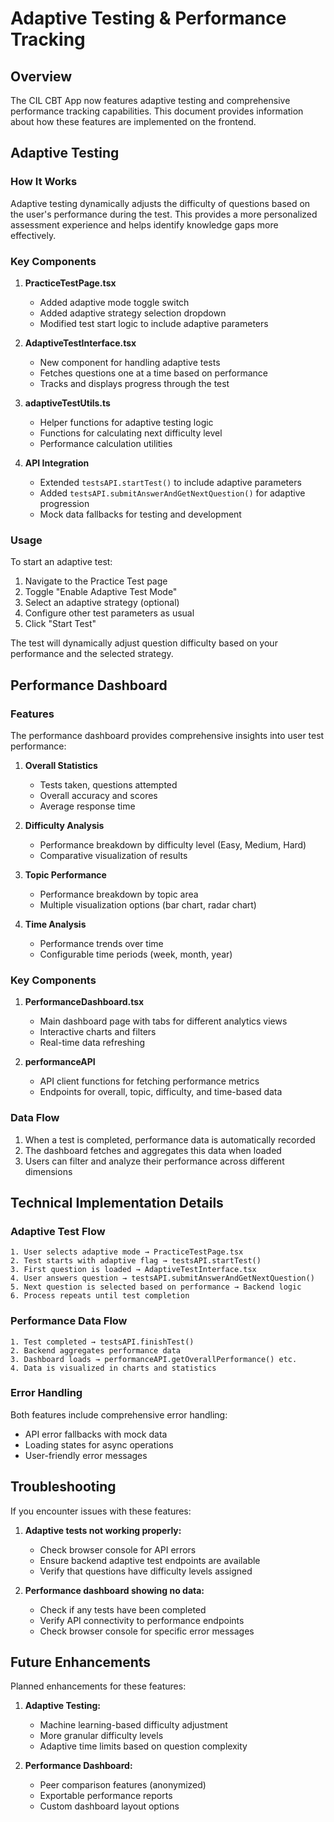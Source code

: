 # Adaptive Testing & Performance Tracking

## Overview

The CIL CBT App now features adaptive testing and comprehensive performance tracking capabilities. This document provides information about how these features are implemented on the frontend.

## Adaptive Testing

### How It Works

Adaptive testing dynamically adjusts the difficulty of questions based on the user's performance during the test. This provides a more personalized assessment experience and helps identify knowledge gaps more effectively.

### Key Components

1. **PracticeTestPage.tsx**
   - Added adaptive mode toggle switch
   - Added adaptive strategy selection dropdown
   - Modified test start logic to include adaptive parameters

2. **AdaptiveTestInterface.tsx**
   - New component for handling adaptive tests
   - Fetches questions one at a time based on performance
   - Tracks and displays progress through the test

3. **adaptiveTestUtils.ts**
   - Helper functions for adaptive testing logic
   - Functions for calculating next difficulty level
   - Performance calculation utilities

4. **API Integration**
   - Extended `testsAPI.startTest()` to include adaptive parameters
   - Added `testsAPI.submitAnswerAndGetNextQuestion()` for adaptive progression
   - Mock data fallbacks for testing and development

### Usage

To start an adaptive test:
1. Navigate to the Practice Test page
2. Toggle "Enable Adaptive Test Mode"
3. Select an adaptive strategy (optional)
4. Configure other test parameters as usual
5. Click "Start Test"

The test will dynamically adjust question difficulty based on your performance and the selected strategy.

## Performance Dashboard

### Features

The performance dashboard provides comprehensive insights into user test performance:

1. **Overall Statistics**
   - Tests taken, questions attempted
   - Overall accuracy and scores
   - Average response time

2. **Difficulty Analysis**
   - Performance breakdown by difficulty level (Easy, Medium, Hard)
   - Comparative visualization of results

3. **Topic Performance**
   - Performance breakdown by topic area
   - Multiple visualization options (bar chart, radar chart)

4. **Time Analysis**
   - Performance trends over time
   - Configurable time periods (week, month, year)

### Key Components

1. **PerformanceDashboard.tsx**
   - Main dashboard page with tabs for different analytics views
   - Interactive charts and filters
   - Real-time data refreshing

2. **performanceAPI**
   - API client functions for fetching performance metrics
   - Endpoints for overall, topic, difficulty, and time-based data

### Data Flow

1. When a test is completed, performance data is automatically recorded
2. The dashboard fetches and aggregates this data when loaded
3. Users can filter and analyze their performance across different dimensions

## Technical Implementation Details

### Adaptive Test Flow

```
1. User selects adaptive mode → PracticeTestPage.tsx
2. Test starts with adaptive flag → testsAPI.startTest()
3. First question is loaded → AdaptiveTestInterface.tsx
4. User answers question → testsAPI.submitAnswerAndGetNextQuestion()
5. Next question is selected based on performance → Backend logic
6. Process repeats until test completion
```

### Performance Data Flow

```
1. Test completed → testsAPI.finishTest()
2. Backend aggregates performance data
3. Dashboard loads → performanceAPI.getOverallPerformance() etc.
4. Data is visualized in charts and statistics
```

### Error Handling

Both features include comprehensive error handling:
- API error fallbacks with mock data
- Loading states for async operations
- User-friendly error messages

## Troubleshooting

If you encounter issues with these features:

1. **Adaptive tests not working properly:**
   - Check browser console for API errors
   - Ensure backend adaptive test endpoints are available
   - Verify that questions have difficulty levels assigned

2. **Performance dashboard showing no data:**
   - Check if any tests have been completed
   - Verify API connectivity to performance endpoints
   - Check browser console for specific error messages

## Future Enhancements

Planned enhancements for these features:

1. **Adaptive Testing:**
   - Machine learning-based difficulty adjustment
   - More granular difficulty levels
   - Adaptive time limits based on question complexity

2. **Performance Dashboard:**
   - Peer comparison features (anonymized)
   - Exportable performance reports
   - Custom dashboard layout options
